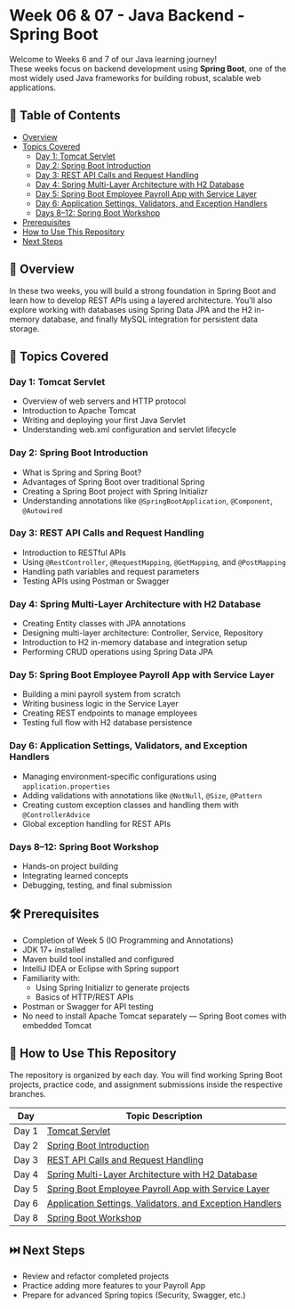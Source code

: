 # Week 06 & 07 - Java Backend - Spring Boot

Welcome to Weeks 6 and 7 of our Java learning journey!  
These weeks focus on backend development using **Spring Boot**, one of the most widely used Java frameworks for building robust, scalable web applications.

## 📑 Table of Contents
- [Overview](#overview)
- [Topics Covered](#topics-covered)
  - [Day 1: Tomcat Servlet](#day-1-tomcat-servlet)
  - [Day 2: Spring Boot Introduction](#day-2-spring-boot-introduction)
  - [Day 3: REST API Calls and Request Handling](#day-3-rest-api-calls-and-request-handling)
  - [Day 4: Spring Multi-Layer Architecture with H2 Database](#day-4-spring-multi-layer-architecture-with-h2-database)
  - [Day 5: Spring Boot Employee Payroll App with Service Layer](#day-5-spring-boot-employee-payroll-app-with-service-layer)
  - [Day 6: Application Settings, Validators, and Exception Handlers](#day-6-application-settings-validators-and-exception-handlers)
  - [Days 8–12: Spring Boot Workshop](#days-8-12-spring-boot-workshop)
- [Prerequisites](#prerequisites)
- [How to Use This Repository](#how-to-use-this-repository)
- [Next Steps](#next-steps)

## 🧠 Overview

In these two weeks, you will build a strong foundation in Spring Boot and learn how to develop REST APIs using a layered architecture. You’ll also explore working with databases using Spring Data JPA and the H2 in-memory database, and finally MySQL integration for persistent data storage.

## 📘 Topics Covered

### Day 1: Tomcat Servlet
- Overview of web servers and HTTP protocol  
- Introduction to Apache Tomcat  
- Writing and deploying your first Java Servlet  
- Understanding web.xml configuration and servlet lifecycle  

### Day 2: Spring Boot Introduction
- What is Spring and Spring Boot?  
- Advantages of Spring Boot over traditional Spring  
- Creating a Spring Boot project with Spring Initializr  
- Understanding annotations like `@SpringBootApplication`, `@Component`, `@Autowired`  

### Day 3: REST API Calls and Request Handling
- Introduction to RESTful APIs  
- Using `@RestController`, `@RequestMapping`, `@GetMapping`, and `@PostMapping`  
- Handling path variables and request parameters  
- Testing APIs using Postman or Swagger  

### Day 4: Spring Multi-Layer Architecture with H2 Database
- Creating Entity classes with JPA annotations  
- Designing multi-layer architecture: Controller, Service, Repository  
- Introduction to H2 in-memory database and integration setup  
- Performing CRUD operations using Spring Data JPA  

### Day 5: Spring Boot Employee Payroll App with Service Layer
- Building a mini payroll system from scratch  
- Writing business logic in the Service Layer  
- Creating REST endpoints to manage employees  
- Testing full flow with H2 database persistence

### Day 6: Application Settings, Validators, and Exception Handlers
- Managing environment-specific configurations using `application.properties`  
- Adding validations with annotations like `@NotNull`, `@Size`, `@Pattern`  
- Creating custom exception classes and handling them with `@ControllerAdvice`  
- Global exception handling for REST APIs

### Days 8–12: Spring Boot Workshop
- Hands-on project building  
- Integrating learned concepts  
- Debugging, testing, and final submission  

## 🛠️ Prerequisites

- Completion of Week 5 (IO Programming and Annotations)
- JDK 17+ installed  
- Maven build tool installed and configured
- IntelliJ IDEA or Eclipse with Spring support
- Familiarity with:
  - Using Spring Initializr to generate projects
  - Basics of HTTP/REST APIs
- Postman or Swagger for API testing  
- No need to install Apache Tomcat separately — Spring Boot comes with embedded Tomcat

## 📂 How to Use This Repository

The repository is organized by each day. You will find working Spring Boot projects, practice code, and assignment submissions inside the respective branches.

| Day   | Topic Description                                                                                                          |
|-------|----------------------------------------------------------------------------------------------------------------------------|
| Day 1 | [Tomcat Servlet](https://github.com/amprajasri/Week-6-7-Spring-Boot/tree/day-1)                                            |
| Day 2 | [Spring Boot Introduction](https://github.com/amprajasri/Week-6-7-Spring-Boot/tree/day-2)                                 |
| Day 3 | [REST API Calls and Request Handling](https://github.com/amprajasri/Week-6-7-Spring-Boot/tree/day-3)                      |
| Day 4 | [Spring Multi-Layer Architecture with H2 Database](https://github.com/amprajasri/Week-6-7-Spring-Boot/tree/day-4)         |
| Day 5 | [Spring Boot Employee Payroll App with Service Layer](https://github.com/amprajasri/Week-6-7-Spring-Boot/tree/day-5)      |
| Day 6 | [Application Settings, Validators, and Exception Handlers](https://github.com/amprajasri/Week-6-7-Spring-Boot/tree/day-6) |
| Day 8 | [Spring Boot Workshop](https://github.com/amprajasri/Week-6-7-Spring-Boot/tree/day-8)                                     |

## ⏭️ Next Steps

- Review and refactor completed projects  
- Practice adding more features to your Payroll App  
- Prepare for advanced Spring topics (Security, Swagger, etc.)
